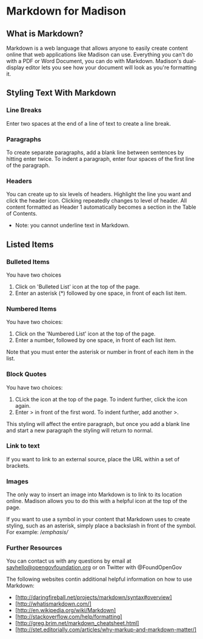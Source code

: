 # Markdown for Madison
## What is Markdown?
Markdown is a web language that allows anyone to easily create content online that web applications like Madison can use. Everything you can't do with a PDF or Word Document, you can do with Markdown. Madison's dual-display editor lets you see how your document will look as you're formatting it.

## Styling Text With Markdown
### Line Breaks
Enter two spaces at the end of a line of text to create a line break.

### Paragraphs
To create separate paragraphs, add a blank line between sentences by hitting enter twice. To indent a paragraph, enter four spaces of the first line of the paragraph.

### Headers
You can create up to six levels of headers. Highlight the line you want and click the header icon. Clicking repeatedly changes to level of header. All content formatted as Header 1 automatically becomes a section in the Table of Contents.

* Note: you cannot underline text in Markdown.

## Listed Items
### Bulleted Items
You have two choices
1. Click on 'Bulleted List' icon at the top of the page.
2. Enter an asterisk (*) followed by one space, in front of each list item.

### Numbered Items
You have two choices:
1. Click on the 'Numbered List' icon at the top of the page.
2. Enter a number, followed by one space, in front of each list item.

Note that you must enter the asterisk or number in front of each item in the list.

### Block Quotes
You have two choices:
1. CLick the icon at the top of the page. To indent further, click the icon again.
2. Enter > in front of the first word. To indent further, add another >.

This styling will affect the entire paragraph, but once you add a blank line and start a new paragraph the styling will return to normal.

### Link to text
If you want to link to an external source, place the URL within a set of brackets.

### Images
The only way to insert an image into Markdown is to link to its location online. Madison allows you to do this with a helpful icon at the top of the page.

If you want to use a symbol in your content that Markdown uses to create styling, such as an asterisk, simply place a backslash in front of the symbol. For example: /*emphasis/*

### Further Resources
You can contact us with any questions by email at sayhello@opengovfoundation.org or on Twitter with @FoundOpenGov

The following websites contin additional helpful information on how to use Markdown:
* [http://daringfireball.net/projects/markdown/syntax#overview]
* [http://whatismarkdown.com/]
* [http://en.wikipedia.org/wiki/Markdown]
* [http://stackoverflow.com/help/formatting]
* [http://greg.brim.net/markdown_cheatsheet.html] 
* [http://stet.editorially.com/articles/why-markup-and-markdown-matter/]
